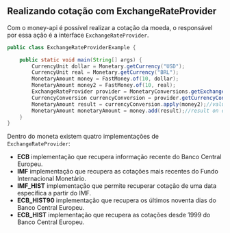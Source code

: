 ## Realizando cotação com ExchangeRateProvider

Com o money-api é possível realizar a cotação da moeda, o responsável por essa ação é a interface ```ExchangeRateProvider```.

```java
public class ExchangeRateProviderExample {

    public static void main(String[] args) {
        CurrencyUnit dollar = Monetary.getCurrency("USD");
        CurrencyUnit real = Monetary.getCurrency("BRL");
        MonetaryAmount money = FastMoney.of(10, dollar);
        MonetaryAmount money2 = FastMoney.of(10, real);
        ExchangeRateProvider provider = MonetaryConversions.getExchangeRateProvider(ExchangeRateType.ECB);
        CurrencyConversion currencyConversion = provider.getCurrencyConversion(dollar);
        MonetaryAmount result = currencyConversion.apply(money2);//value on dollar
        MonetaryAmount monetaryAmount = money.add(result);//result on dollar
    }
}
```


Dentro do moneta existem quatro implementações de ```ExchangeRateProvider```:

* **ECB** implementação que recupera informação recente do Banco Central Europeu.
* **IMF** implementação que recupera as cotações mais recentes do Fundo Internacional Monetário.
* **IMF_HIST** implementação que permite recuperar cotação de uma data específica a partir do IMF.
* **ECB_HIST90** implementação que recupera os últimos noventa dias do Banco Central Europeu.
* **ECB_HIST** implementação que recupera as cotações desde 1999 do Banco Central Europeu.

